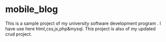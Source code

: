 # mobile_blog
This is a sample project of my university software development program . I have use here html,css,js,php&amp;mysql. This project is also of my updated crud project.
